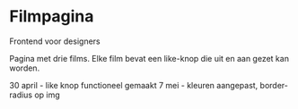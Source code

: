 # Filmpagina
Frontend voor designers

Pagina met drie films. Elke film bevat een like-knop die uit en aan gezet kan worden.

30 april - like knop functioneel gemaakt
7 mei - kleuren aangepast, border-radius op img
